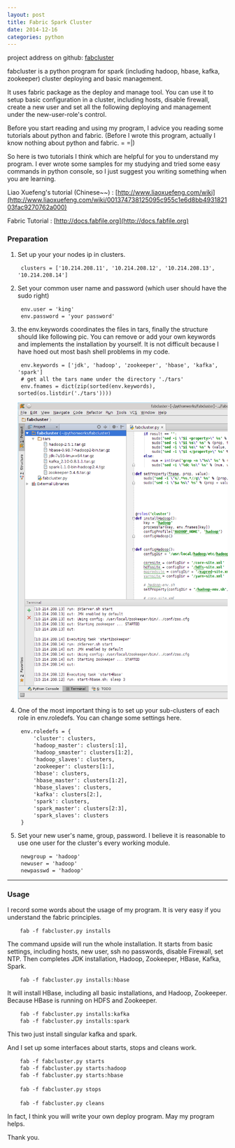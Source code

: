 ```yaml
---
layout: post
title: Fabric Spark Cluster
date: 2014-12-16
categories: python
---
```


project address on github: [fabcluster](https://github.com/chuxi/fabcluster)

fabcluster is a python program for spark (including hadoop, hbase, kafka, zookeeper) cluster deploying and basic management.

It uses fabric package as the deploy and manage tool. You can use it to setup basic configuration in a cluster, including hosts, disable firewall, create a new user and set all the following deploying and management under the new-user-role's control.

Before you start reading and using my program, I advice you reading some tutorials about python and fabric. \(Before I wrote this program, actually I know nothing about python and fabric. = =\|\)

So here is two tutorials I think which are helpful for you to understand my program. I ever wrote some samples for my studying and tried some easy commands in python console, so I just suggest you writing something when you are learning.

Liao Xuefeng's tutorial (Chinese~~) : [http://www.liaoxuefeng.com/wiki](http://www.liaoxuefeng.com/wiki/001374738125095c955c1e6d8bb493182103fac9270762a000)

Fabric Tutorial : [http://docs.fabfile.org](http://docs.fabfile.org)


### Preparation

1. Set up your your nodes ip in clusters.

        clusters = ['10.214.208.11', '10.214.208.12', '10.214.208.13', '10.214.208.14']

2. Set your common user name and password (which user should have the sudo right)

        env.user = 'king'
        env.password = 'your password'

3. the env.keywords coordinates the files in tars, finally the structure should like following pic. You can remove or add your own keywords and implements the installation by yourself. It is not difficult because I have hoed out most bash shell problems in my code.

        env.keywords = ['jdk', 'hadoop', 'zookeeper', 'hbase', 'kafka', 'spark']
        # get all the tars name under the directory './tars'
        env.fnames = dict(zip(sorted(env.keywords), sorted(os.listdir('./tars'))))

    ![files in tars](/assets/2014-12-16-01.png)

4. One of the most important thing is to set up your sub-clusters of each role in env.roledefs. You can change some settings here.

        env.roledefs = {
            'cluster': clusters,
            'hadoop_master': clusters[:1],
            'hadoop_smaster': clusters[1:2],
            'hadoop_slaves': clusters,
            'zookeeper': clusters[1:],
            'hbase': clusters,
            'hbase_master': clusters[1:2],
            'hbase_slaves': clusters,
            'kafka': clusters[2:],
            'spark': clusters,
            'spark_master': clusters[2:3],
            'spark_slaves': clusters
        }

5. Set your new user's name, group, password. I believe it is reasonable to use one user for the cluster's every working module.

        newgroup = 'hadoop'
        newuser = 'hadoop'
        newpasswd = 'hadoop'

---

### Usage

I record some words about the usage of my program. It is very easy if you understand the fabric principles.

        fab -f fabcluster.py installs

The command upside will run the whole installation. It starts from basic settings, including hosts, new user, ssh no passwords, disable Firewall, set NTP. Then completes JDK installation, Hadoop, Zookeeper, HBase, Kafka, Spark.

        fab -f fabcluster.py installs:hbase

It will install HBase, including all basic installations, and Hadoop, Zookeeper. Because HBase is running on HDFS and Zookeeper.

        fab -f fabcluster.py installs:kafka
        fab -f fabcluster.py installs:spark

This two just install singular kafka and spark.


And I set up some interfaces about starts, stops and cleans work.

        fab -f fabcluster.py starts
        fab -f fabcluster.py starts:hadoop
        fab -f fabcluster.py starts:hbase

        fab -f fabcluster.py stops

        fab -f fabcluster.py cleans

In fact, I think you will write your own deploy program. May my program helps.

Thank you.
